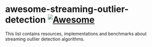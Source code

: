 # awesome-streaming-outlier-detection [![Awesome](https://awesome.re/badge.svg)](https://awesome.re)

This list contains resources, implementations and benchmarks about streaming outlier detection algorithms.
